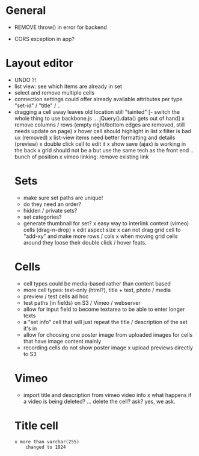
General
=================
- REMOVE throw() in error for backend
* CORS exception in app? 


Layout editor
==================
- UNDO ?!
- list view: see which items are already in set
- select and remove multiple cells
- connection settings could offer already available attributes per type "set-id" / "title" / ..
- dragging a cell away leaves old location still "tainted"
[- switch the whole thing to use backbone.js ... jQuery().data() gets out of hand]
	x remove columns / rows
	  (empty right/bottom edges are removed, still needs update on page)
	x hover cell should highlight in list
	x filter is bad ux
	  (removed)
	x list-view items need better formatting and details (preview)
	x double click cell to edit it
	x show save (ajax) is working in the back
	x grid should not be a <table> but use the same tech as the front end .. bunch of position
	x vimeo linking: remove existing link

Sets
==================
- make sure set paths are unique!
- do they need an order?
- hidden / private sets?
- set categories?
- generate thumbnail for set?
	x easy way to interlink context (vimeo) cells (drag-n-drop)
	x edit aspect size
	x can not drag grid cell to "add-xy" and make more rows / cols
	x when moving grid cells around they loose their double click / hover feats.


Cells
==================
- cell types could be media-based rather than content based
- more cell types: text-only (html?), title + text, photo / media
- preview / test cells ad hoc
- test paths (in fields) on S3 / Vimeo / webserver
- allow for input field to become textarea to be able to enter longer texts
- a "set info" cell that will just repeat the title / description of the set it's in
- allow for choosing one poster image from uploaded images for cells that have image content mainly
- recording cells do not show poster image
	x upload previews directly to S3


Vimeo
===================
- import title and description from vimeo video info
	x what happens if a video is being deleted? ... delete the cell? ask?
		yes, we ask.


Title cell
===================
	x more than varchar(255)
		changed to 1024